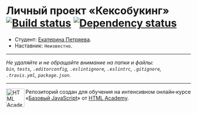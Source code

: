 # Личный проект «Кексобукинг» [![Build status][travis-image]][travis-url] [![Dependency status][dependency-image]][dependency-url]

* Студент: [Екатерина Петряева](https://up.htmlacademy.ru/javascript/8/user/55722).
* Наставник: `Неизвестно`.

---

_Не удаляйте и не обращайте внимание на папки и файлы:_<br>
_`bin`, `tests`, `.editorconfig`, `.eslintignore`, `.eslintrc`, `.gitignore`, `.travis.yml`, `package.json`._

---

<a href="https://htmlacademy.ru/intensive/javascript"><img align="left" width="50" height="50" title="HTML Academy" src="https://up.htmlacademy.ru/static/img/intensive/javascript/logo-for-github.svg"></a>

Репозиторий создан для обучения на интенсивном онлайн‑курсе «[Базовый JavaScript](https://htmlacademy.ru/intensive/javascript)» от [HTML Academy](https://htmlacademy.ru).

[travis-image]: https://travis-ci.org/htmlacademy-javascript/55722-keksobooking.svg?branch=master
[travis-url]: https://travis-ci.org/htmlacademy-javascript/55722-keksobooking
[dependency-image]: https://david-dm.org/htmlacademy-javascript/55722-keksobooking.svg?style=flat-square
[dependency-url]: https://david-dm.org/htmlacademy-javascript/55722-keksobooking
